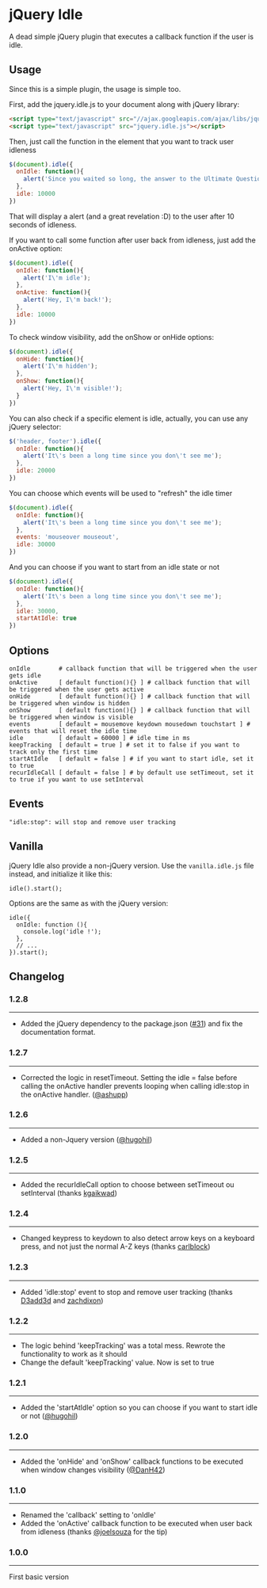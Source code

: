 # jQuery Idle

A dead simple jQuery plugin that executes a callback function if the user is idle.

## Usage

Since this is a simple plugin, the usage is simple too.

First, add the jquery.idle.js to your document along with jQuery library:

```html
<script type="text/javascript" src="//ajax.googleapis.com/ajax/libs/jquery/1.7.2/jquery.min.js"></script>
<script type="text/javascript" src="jquery.idle.js"></script>
```

Then, just call the function in the element that you want to track user idleness

```js
$(document).idle({
  onIdle: function(){
    alert('Since you waited so long, the answer to the Ultimate Question of Life, the Universe, and Everything is 42');
  },
  idle: 10000
})
```

That will display a alert (and a great revelation :D) to the user after 10 seconds of idleness.

If you want to call some function after user back from idleness, just add the onActive option:

```js
$(document).idle({
  onIdle: function(){
    alert('I\'m idle');
  },
  onActive: function(){
    alert('Hey, I\'m back!');
  },
  idle: 10000
})
```

To check window visibility, add the onShow or onHide options:

```js
$(document).idle({
  onHide: function(){
    alert('I\'m hidden');
  },
  onShow: function(){
    alert('Hey, I\'m visible!');
  }
})

```

You can also check if a specific element is idle, actually, you can use any jQuery selector:

```js
$('header, footer').idle({
  onIdle: function(){
    alert('It\'s been a long time since you don\'t see me');
  },
  idle: 20000
})
```

You can choose which events will be used to "refresh" the idle timer

```js
$(document).idle({
  onIdle: function(){
    alert('It\'s been a long time since you don\'t see me');
  },
  events: 'mouseover mouseout',
  idle: 30000
})
```

And you can choose if you want to start from an idle state or not

```js
$(document).idle({
  onIdle: function(){
    alert('It\'s been a long time since you don\'t see me');
  },
  idle: 30000,
  startAtIdle: true
})
```

## Options

```
onIdle        # callback function that will be triggered when the user gets idle
onActive      [ default function(){} ] # callback function that will be triggered when the user gets active
onHide        [ default function(){} ] # callback function that will be triggered when window is hidden
onShow        [ default function(){} ] # callback function that will be triggered when window is visible
events        [ default = mousemove keydown mousedown touchstart ] # events that will reset the idle time
idle          [ default = 60000 ] # idle time in ms
keepTracking  [ default = true ] # set it to false if you want to track only the first time
startAtIdle   [ default = false ] # if you want to start idle, set it to true
recurIdleCall [ default = false ] # by default use setTimeout, set it to true if you want to use setInterval
```

## Events
```
"idle:stop": will stop and remove user tracking
```

## Vanilla

jQuery Idle also provide a non-jQuery version. Use the `vanilla.idle.js` file instead, and initialize it like this:

```
idle().start();
```

Options are the same as with the jQuery version:

```
idle({
  onIdle: function (){
    console.log('idle !');
  },
  // ...
}).start();
```

## Changelog

### 1.2.8
--------
* Added the jQuery dependency to the package.json ([#31](https://github.com/kidh0/jquery.idle/issues/31)) and fix the documentation format.

### 1.2.7
--------
* Corrected the logic in resetTimeout. Setting the idle = false before calling the onActive handler prevents looping when calling idle:stop in the onActive handler. ([@ashupp](https://github.com/ashupp))

### 1.2.6
--------
* Added a non-Jquery version ([@hugohil](https://github.com/hugohil))

### 1.2.5
--------
* Added the recurIdleCall option to choose between setTimeout ou setInterval (thanks [kgaikwad](https://github.com/kgaikwad))

### 1.2.4
--------
* Changed keypress to keydown to also detect arrow keys on a keyboard press, and not just the normal A-Z keys (thanks [carlblock](https://github.com/carlblock))

### 1.2.3
--------
* Added 'idle:stop' event to stop and remove user tracking (thanks [D3add3d](https://github.com/D3add3d) and [zachdixon](https://github.com/zachdixon))

### 1.2.2
--------
* The logic behind 'keepTracking' was a total mess. Rewrote the functionality to work as it should
* Change the default 'keepTracking' value. Now is set to true

### 1.2.1
--------
* Added the 'startAtIdle' option so you can choose if you want to start idle or not ([@hugohil](https://github.com/hugohil))

### 1.2.0
--------
* Added the 'onHide' and 'onShow' callback functions to be executed when window changes visibility ([@DanH42](https://github.com/DanH42))

### 1.1.0
--------
* Renamed the 'callback' setting to 'onIdle'
* Added the 'onActive' callback function to be executed when user back from idleness (thanks [@joelsouza](https://github.com/joelsouza) for the tip)

### 1.0.0
--------
First basic version
